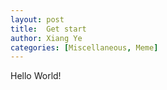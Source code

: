 ```yaml
---
layout: post
title:  Get start
author: Xiang Ye
categories: [Miscellaneous, Meme]
---
```


Hello World!